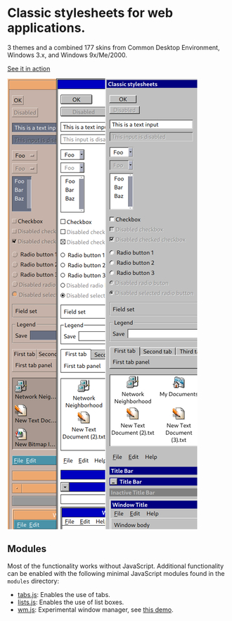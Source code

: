 # Classic stylesheets for web applications.

3 themes and a combined 177 skins from Common Desktop Environment, Windows 3.x, and Windows 9x/Me/2000.

[See it in action](https://nielssp.github.io/classic-stylesheets)

![](screenshots/classic-stylesheets.png)

## Modules

Most of the functionality works without JavaScript. Additional functionality can be enabled with the following minimal JavaScript modules found in the `modules` directory:

* [tabs.js](modules/tabs.js): Enables the use of tabs.
* [lists.js](modules/lists.js): Enables the use of list boxes.
* [wm.js](modules/wm.js): Experimental window manager, see [this demo](https://nielssp.github.io/classic-stylesheets/notepad.html).


